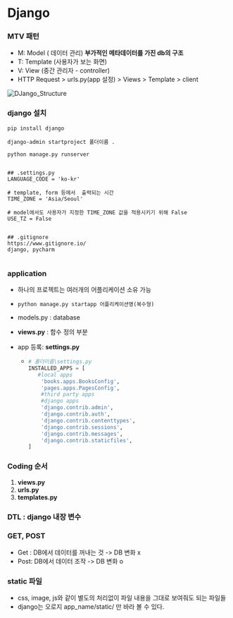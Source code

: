 #  Django



### MTV  패턴

- M: Model ( 데이터 관리)  __부가적인 메타데이터를 가진 db의 구조__
- T:  Template (사용자가 보는 화면)
- V: View (중간 관리자 - controller)
- HTTP Request  > urls.py(app 설정) >  Views  >  Template  >  client



![DJango_Structure](https://mdn.mozillademos.org/files/13931/basic-django.png)



### django 설치

```
pip install django

django-admin startproject 폴더이름 .

python manage.py runserver


## .settings.py
LANGUAGE_CODE = 'ko-kr'

# template, form 등에서  출력되는 시간
TIME_ZONE = 'Asia/Seoul'

# model에서도 사용자가 지정한 TIME_ZONE 값을 적용시키기 위해 False
USE_TZ = False


## .gitignore
https://www.gitignore.io/
django, pycharm


```



### application

- 하나의 프로젝트는 여러개의 어플리케이션 소유 가능

- ```
  python manage.py startapp 어플리케이션명(복수형)
  ```

- models.py : database

- __views.py__ : 함수 정의 부분

- app 등록:  __settings.py__

  - ```python
    # 폴더이름\settings.py
    INSTALLED_APPS = [
       #local apps
        'books.apps.BooksConfig',
        'pages.apps.PagesConfig',
        #third party apps
        #django apps
        'django.contrib.admin',
        'django.contrib.auth',
        'django.contrib.contenttypes',
        'django.contrib.sessions',
        'django.contrib.messages',
        'django.contrib.staticfiles',
    ]
    ```



### Coding 순서

1.  __views.py__
2.  __urls.py__
3.  __templates.py__





### DTL : django 내장 변수



### GET, POST

- Get : DB에서 데이터를 꺼내는 것 ->  DB 변화 x
- Post: DB에서 데이터 조작 -> DB 변화 o



### static 파일

- css, image, js와 같이 별도의 처리없이 파일 내용을 그대로 보여줘도 되는 파일들
- django는 오로지 app_name/static/ 만 바라 볼 수 있다.